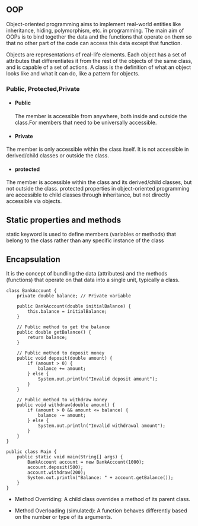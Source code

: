 ## OOP
Object-oriented programming aims to implement real-world entities like inheritance, hiding, polymorphism, etc. in programming. The main aim of OOPs is to bind together the data and the functions that operate on them so that no other part of the code can access this data except that function.

Objects are representations of real-life elements. Each object has a set of attributes that differentiates it from the rest of the objects of the same class, and is capable of a set of actions. A class is the definition of what an object looks like and what it can do, like a pattern for objects.

### Public, Protected,Private

- #### Public

  The member is accessible from anywhere, both inside and outside the class.For members that need to be universally accessible.

- #### Private

The member is only accessible within the class itself. It is not accessible in derived/child classes or outside the class.

- #### protected

The member is accessible within the class and its derived/child classes, but not outside the class.
protected properties in object-oriented programming are accessible to child classes through inheritance, but not directly accessible via objects.

## Static properties and methods

static keyword is used to define members (variables or methods) that belong to the class rather than any specific instance of the class

## Encapsulation

It is the concept of bundling the data (attributes) and the methods (functions) that operate on that data into a single unit, typically a class.

```
class BankAccount {
    private double balance; // Private variable

    public BankAccount(double initialBalance) {
        this.balance = initialBalance;
    }

    // Public method to get the balance
    public double getBalance() {
        return balance;
    }

    // Public method to deposit money
    public void deposit(double amount) {
        if (amount > 0) {
            balance += amount;
        } else {
            System.out.println("Invalid deposit amount");
        }
    }

    // Public method to withdraw money
    public void withdraw(double amount) {
        if (amount > 0 && amount <= balance) {
            balance -= amount;
        } else {
            System.out.println("Invalid withdrawal amount");
        }
    }
}

public class Main {
    public static void main(String[] args) {
        BankAccount account = new BankAccount(1000);
        account.deposit(500);
        account.withdraw(200);
        System.out.println("Balance: " + account.getBalance());
    }
}

```

- Method Overriding: A child class overrides a method of its parent class.

- Method Overloading (simulated): A function behaves differently based on the number or type of its arguments.
